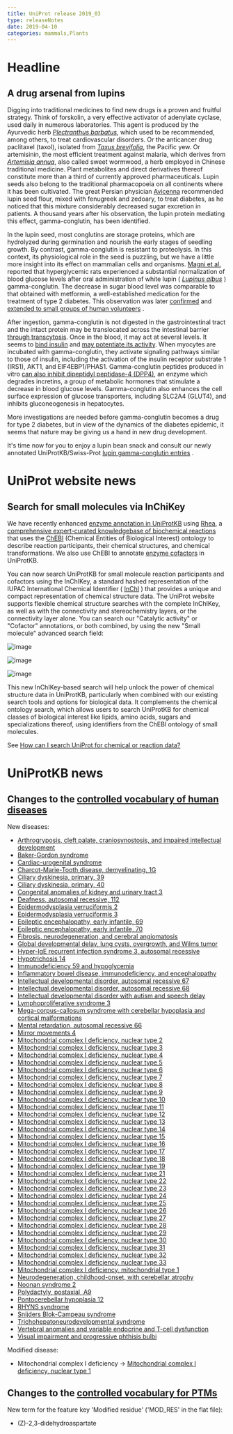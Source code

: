 ```yaml
---
title: UniProt release 2019_03
type: releaseNotes
date: 2019-04-10
categories: mammals,Plants
---
```


# Headline

## A drug arsenal from lupins

Digging into traditional medicines to find new drugs is a proven and fruitful strategy. Think of forskolin, a very effective activator of adenylate cyclase, used daily in numerous laboratories. This agent is produced by the Ayurvedic herb [_Plectranthus barbatus_](https://www.uniprot.org/taxonomy/41228), which used to be recommended, among others, to treat cardiovascular disorders. Or the anticancer drug paclitaxel (taxol), isolated from [_Taxus brevifolia_](http://www.uniprot.org/taxonomy/46220), the Pacific yew. Or artemisinin, the most efficient treatment against malaria, which derives from [_Artemisia annua_](http://www.uniprot.org/taxonomy/35608), also called sweet wormwood, a herb employed in Chinese traditional medicine. Plant metabolites and direct derivatives thereof constitute more than a third of currently approved pharmaceuticals. Lupin seeds also belong to the traditional pharmacopoeia on all continents where it has been cultivated. The great Persian physician [Avicenna](https://en.wikipedia.org/wiki/Avicenna) recommended lupin seed flour, mixed with fenugreek and zedoary, to treat diabetes, as he noticed that this mixture considerably decreased sugar excretion in patients. A thousand years after his observation, the lupin protein mediating this effect, gamma-conglutin, has been identified.

In the lupin seed, most conglutins are storage proteins, which are hydrolyzed during germination and nourish the early stages of seedling growth. By contrast, gamma-conglutin is resistant to proteolysis. In this context, its physiological role in the seed is puzzling, but we have a little more insight into its effect on mammalian cells and organisms. [Magni et al.](https://www.ncbi.nlm.nih.gov/pubmed/15590267) reported that hyperglycemic rats experienced a substantial normalization of blood glucose levels after oral administration of white lupin ( [_Lupinus albus_](https://www.uniprot.org/taxonomy/3870) ) gamma-conglutin. The decrease in sugar blood level was comparable to that obtained with metformin, a well-established medication for the treatment of type 2 diabetes. This observation was later [confirmed](https://www.ncbi.nlm.nih.gov/pubmed/21733318,21605639,21733318) and [extended to small groups of human volunteers](https://www.ncbi.nlm.nih.gov/pubmed/21605639,28443026) .

After ingestion, gamma-conglutin is not digested in the gastrointestinal tract and the intact protein may be translocated across the intestinal barrier [through transcytosis](https://www.sciencedirect.com/science/article/pii/S0308814610013300). Once in the blood, it may act at several levels. It seems to [bind insulin](https://www.ncbi.nlm.nih.gov/pubmed/15590267) and [may potentiate its activity](https://www.ncbi.nlm.nih.gov/pubmed/21733318). When myocytes are incubated with gamma-conglutin, they activate signaling pathways similar to those of insulin, including the activation of the insulin receptor substrate 1 (IRS1), AKT1, and EIF4EBP1/PHAS1. Gamma-conglutin peptides produced in vitro [can also inhibit dipeptidyl peptidase-4 (DPP4)](https://pubag.nal.usda.gov/catalog/6123165), an enzyme which degrades incretins, a group of metabolic hormones that stimulate a decrease in blood glucose levels. Gamma-conglutin also enhances the cell surface expression of glucose transporters, including SLC2A4 (GLUT4), and inhibits gluconeogenesis in hepatocytes.

More investigations are needed before gamma-conglutin becomes a drug for type 2 diabetes, but in view of the dynamics of the diabetes epidemic, it seems that nature may be giving us a hand in new drug development.

It's time now for you to enjoy a lupin bean snack and consult our newly annotated UniProtKB/Swiss-Prot [lupin gamma-conglutin entries](https://www.uniprot.org/uniprotkb?query=accession:Q42369+OR+accession:Q9FSH9) .

# UniProt website news

## Search for small molecules via InChiKey

We have recently enhanced [enzyme annotation in UniProtKB](https://www.uniprot.org/release-notes/2018-12-05-release) using [Rhea](https://www.rhea-db.org/), a [comprehensive expert-curated knowledgebase of biochemical reactions](https://www.ncbi.nlm.nih.gov/pubmed/27789701) that uses the [ChEBI](https://www.ebi.ac.uk/chebi/) (Chemical Entities of Biological Interest) ontology to describe reaction participants, their chemical structures, and chemical transformations. We also use ChEBI to annotate [enzyme cofactors](http://www.uniprot.org/help/cofactor) in UniProtKB.

You can now search UniProtKB for small molecule reaction participants and cofactors using the InChIKey, a standard hashed representation of the IUPAC International Chemical Identifier ( [InChI](https://www.inchi-trust.org/about-the-inchi-standard/) ) that provides a unique and compact representation of chemical structure data. The UniProt website supports flexible chemical structure searches with the complete InChIKey, as well as with the connectivity and stereochemistry layers, or the connectivity layer alone. You can search our "Catalytic activity" or "Cofactor" annotations, or both combined, by using the new "Small molecule" advanced search field:

![image](https://github.com/ebi-uniprot/uniprot-manual/raw/main/images/2019-04-10-release-2.png)

![image](https://github.com/ebi-uniprot/uniprot-manual/raw/main/images/2019-04-10-release-3.png)

![image](https://github.com/ebi-uniprot/uniprot-manual/raw/main/images/2019-04-10-release-4.png)

This new InChIKey-based search will help unlock the power of chemical structure data in UniProtKB, particularly when combined with our existing search tools and options for biological data. It complements the chemical ontology search, which allows users to search UniProtKB for chemical classes of biological interest like lipids, amino acids, sugars and specializations thereof, using identifiers from the ChEBI ontology of small molecules.

See [How can I search UniProt for chemical or reaction data?](https://www.uniprot.org/help/chemical_data_search)

# UniProtKB news

## Changes to the [controlled vocabulary of human diseases](https://ftp.uniprot.org/pub/databases/uniprot/current_release/knowledgebase/complete/docs/humdisease)

New diseases:

- [Arthrogryposis, cleft palate, craniosynostosis, and impaired intellectual development](https://www.uniprot.org/diseases/DI-05453)
- [Baker-Gordon syndrome](https://www.uniprot.org/diseases/DI-05432)
- [Cardiac-urogenital syndrome](https://www.uniprot.org/diseases/DI-05461)
- [Charcot-Marie-Tooth disease, demyelinating, 1G](https://www.uniprot.org/diseases/DI-05460)
- [Ciliary dyskinesia, primary, 39](https://www.uniprot.org/diseases/DI-05437)
- [Ciliary dyskinesia, primary, 40](https://www.uniprot.org/diseases/DI-05451)
- [Congenital anomalies of kidney and urinary tract 3](https://www.uniprot.org/diseases/DI-05447)
- [Deafness, autosomal recessive, 112](https://www.uniprot.org/diseases/DI-05438)
- [Epidermodysplasia verruciformis 2](https://www.uniprot.org/diseases/DI-05436)
- [Epidermodysplasia verruciformis 3](https://www.uniprot.org/diseases/DI-05446)
- [Epileptic encephalopathy, early infantile, 69](https://www.uniprot.org/diseases/DI-05449)
- [Epileptic encephalopathy, early infantile, 70](https://www.uniprot.org/diseases/DI-05450)
- [Fibrosis, neurodegeneration, and cerebral angiomatosis](https://www.uniprot.org/diseases/DI-05458)
- [Global developmental delay, lung cysts, overgrowth, and Wilms tumor](https://www.uniprot.org/diseases/DI-05455)
- [Hyper-IgE recurrent infection syndrome 3, autosomal recessive](https://www.uniprot.org/diseases/DI-05462)
- [Hypotrichosis 14](https://www.uniprot.org/diseases/DI-05448)
- [Immunodeficiency 59 and hypoglycemia](https://www.uniprot.org/diseases/DI-05441)
- [Inflammatory bowel disease, immunodeficiency, and encephalopathy](https://www.uniprot.org/diseases/DI-05431)
- [Intellectual developmental disorder, autosomal recessive 67](https://www.uniprot.org/diseases/DI-05459)
- [Intellectual developmental disorder, autosomal recessive 68](https://www.uniprot.org/diseases/DI-05452)
- [Intellectual developmental disorder with autism and speech delay](https://www.uniprot.org/diseases/DI-05442)
- [Lymphoproliferative syndrome 3](https://www.uniprot.org/diseases/DI-05443)
- [Mega-corpus-callosum syndrome with cerebellar hypoplasia and cortical malformations](https://www.uniprot.org/diseases/DI-05456)
- [Mental retardation, autosomal recessive 66](https://www.uniprot.org/diseases/DI-05434)
- [Mirror movements 4](https://www.uniprot.org/diseases/DI-05444)
- [Mitochondrial complex I deficiency, nuclear type 2](https://www.uniprot.org/diseases/DI-05401)
- [Mitochondrial complex I deficiency, nuclear type 3](https://www.uniprot.org/diseases/DI-05402)
- [Mitochondrial complex I deficiency, nuclear type 4](https://www.uniprot.org/diseases/DI-05403)
- [Mitochondrial complex I deficiency, nuclear type 5](https://www.uniprot.org/diseases/DI-05404)
- [Mitochondrial complex I deficiency, nuclear type 6](https://www.uniprot.org/diseases/DI-05405)
- [Mitochondrial complex I deficiency, nuclear type 7](https://www.uniprot.org/diseases/DI-05406)
- [Mitochondrial complex I deficiency, nuclear type 8](https://www.uniprot.org/diseases/DI-05398)
- [Mitochondrial complex I deficiency, nuclear type 9](https://www.uniprot.org/diseases/DI-05407)
- [Mitochondrial complex I deficiency, nuclear type 10](https://www.uniprot.org/diseases/DI-05408)
- [Mitochondrial complex I deficiency, nuclear type 11](https://www.uniprot.org/diseases/DI-05409)
- [Mitochondrial complex I deficiency, nuclear type 12](https://www.uniprot.org/diseases/DI-05399)
- [Mitochondrial complex I deficiency, nuclear type 13](https://www.uniprot.org/diseases/DI-05410)
- [Mitochondrial complex I deficiency, nuclear type 14](https://www.uniprot.org/diseases/DI-05411)
- [Mitochondrial complex I deficiency, nuclear type 15](https://www.uniprot.org/diseases/DI-05412)
- [Mitochondrial complex I deficiency, nuclear type 16](https://www.uniprot.org/diseases/DI-05413)
- [Mitochondrial complex I deficiency, nuclear type 17](https://www.uniprot.org/diseases/DI-05414)
- [Mitochondrial complex I deficiency, nuclear type 18](https://www.uniprot.org/diseases/DI-05415)
- [Mitochondrial complex I deficiency, nuclear type 19](https://www.uniprot.org/diseases/DI-05416)
- [Mitochondrial complex I deficiency, nuclear type 21](https://www.uniprot.org/diseases/DI-05417)
- [Mitochondrial complex I deficiency, nuclear type 22](https://www.uniprot.org/diseases/DI-05418)
- [Mitochondrial complex I deficiency, nuclear type 23](https://www.uniprot.org/diseases/DI-05419)
- [Mitochondrial complex I deficiency, nuclear type 24](https://www.uniprot.org/diseases/DI-05420)
- [Mitochondrial complex I deficiency, nuclear type 25](https://www.uniprot.org/diseases/DI-05421)
- [Mitochondrial complex I deficiency, nuclear type 26](https://www.uniprot.org/diseases/DI-05422)
- [Mitochondrial complex I deficiency, nuclear type 27](https://www.uniprot.org/diseases/DI-05423)
- [Mitochondrial complex I deficiency, nuclear type 28](https://www.uniprot.org/diseases/DI-05424)
- [Mitochondrial complex I deficiency, nuclear type 29](https://www.uniprot.org/diseases/DI-05425)
- [Mitochondrial complex I deficiency, nuclear type 30](https://www.uniprot.org/diseases/DI-05400)
- [Mitochondrial complex I deficiency, nuclear type 31](https://www.uniprot.org/diseases/DI-05426)
- [Mitochondrial complex I deficiency, nuclear type 32](https://www.uniprot.org/diseases/DI-05427)
- [Mitochondrial complex I deficiency, nuclear type 33](https://www.uniprot.org/diseases/DI-05428)
- [Mitochondrial complex I deficiency, mitochondrial type 1](https://www.uniprot.org/diseases/DI-05429)
- [Neurodegeneration, childhood-onset, with cerebellar atrophy](https://www.uniprot.org/diseases/DI-05457)
- [Noonan syndrome 2](https://www.uniprot.org/diseases/DI-05439)
- [Polydactyly, postaxial, A9](https://www.uniprot.org/diseases/DI-05433)
- [Pontocerebellar hypoplasia 12](https://www.uniprot.org/diseases/DI-05445)
- [RHYNS syndrome](https://www.uniprot.org/diseases/DI-05440)
- [Snijders Blok-Campeau syndrome](https://www.uniprot.org/diseases/DI-05430)
- [Trichohepatoneurodevelopmental syndrome](https://www.uniprot.org/diseases/DI-05454)
- [Vertebral anomalies and variable endocrine and T-cell dysfunction](https://www.uniprot.org/diseases/DI-05435)
- [Visual impairment and progressive phthisis bulbi](https://www.uniprot.org/diseases/DI-05463)

Modified disease:

- Mitochondrial complex I deficiency -&gt; [Mitochondrial complex I deficiency, nuclear type 1](https://www.uniprot.org/diseases/DI-01981)

## Changes to the [controlled vocabulary for PTMs](https://ftp.uniprot.org/pub/databases/uniprot/current_release/knowledgebase/complete/docs/ptmlist)

New term for the feature key 'Modified residue' ('MOD_RES' in the flat file):

- (Z)-2,3-didehydroaspartate
